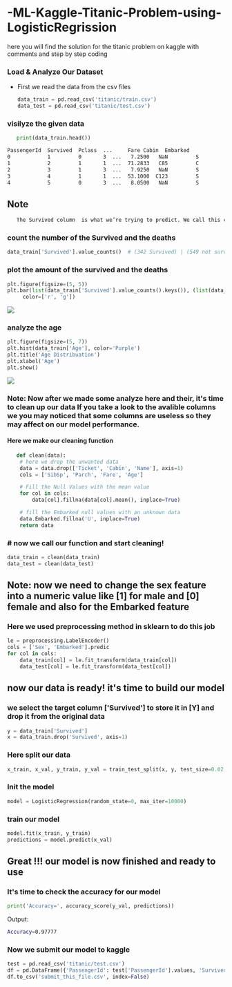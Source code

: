 # -ML-Kaggle-Titanic-Problem-using-LogisticRegrission
here you will find the solution for the titanic problem on kaggle with comments and step by step coding



### Load & Analyze Our Dataset
* First we read the data from the csv files
   ```py
   data_train = pd.read_csv('titanic/train.csv')
   data_test = pd.read_csv('titanic/test.csv')
   ```
   
### visilyze the given data
   ```py
      print(data_train.head())
   ```
   ```sh
   PassengerId  Survived  Pclass  ...     Fare Cabin  Embarked
0            1         0       3  ...   7.2500   NaN         S
1            2         1       1  ...  71.2833   C85         C
2            3         1       3  ...   7.9250   NaN         S
3            4         1       1  ...  53.1000  C123         S
4            5         0       3  ...   8.0500   NaN         S   
```

## Note
   ```sh
      The Survived column  is what we’re trying to predict. We call this column the (target) and remaining columns are called (features)
   ```

### count the number of the Survived and the deaths
   ```py
   data_train['Survived'].value_counts()  # (342 Survived) | (549 not survived)
   ```

### plot the amount of the survived and the deaths
   ```py
   plt.figure(figsize=(5, 5))
   plt.bar(list(data_train['Survived'].value_counts().keys()), (list(data_train['Survived'].value_counts())),
        color=['r', 'g'])
   ```
<img src="https://github.com/elMeniwy/-ML-Kaggle-Titanic-Problem-using-LogisticRegrission/blob/main/images/deaths-survived.jpg">
    
### analyze the age
   ```py
plt.figure(figsize=(5, 7))
plt.hist(data_train['Age'], color='Purple')
plt.title('Age Distribuation')
plt.xlabel('Age')
plt.show()

   ```
<img src="https://github.com/elMeniwy/-ML-Kaggle-Titanic-Problem-using-LogisticRegrission/blob/main/images/age.png">


### Note: Now after we made some analyze here and their, it's time to clean up our data If you take a look to the avalible columns we you may noticed that some columns are useless so they may affect on our model performance.

#### Here we make our cleaning function
```py
   def clean(data):
    # here we drop the unwanted data
    data = data.drop(['Ticket', 'Cabin', 'Name'], axis=1)
    cols = ['SibSp', 'Parch', 'Fare', 'Age']

    # Fill the Null Values with the mean value
    for col in cols:
        data[col].fillna(data[col].mean(), inplace=True)

    # fill the Embarked null values with an unknown data
    data.Embarked.fillna('U', inplace=True)
    return data
```

### # now we call our function and start cleaning!


```py
data_train = clean(data_train)
data_test = clean(data_test)
```

## Note: now we need to change the sex feature into a numeric value like [1] for male and [0] female and also for the Embarked feature

### Here we used preprocessing method in sklearn to do this job
```py
le = preprocessing.LabelEncoder()
cols = ['Sex', 'Embarked'].predic
for col in cols:
    data_train[col] = le.fit_transform(data_train[col])
    data_test[col] = le.fit_transform(data_test[col])
 ```
 
## now our data is ready! it's time to build our model

### we select the target column ['Survived'] to store it in [Y] and drop it from the original data
```py
y = data_train['Survived']
x = data_train.drop('Survived', axis=1)
```


### Here split our data
```py
x_train, x_val, y_train, y_val = train_test_split(x, y, test_size=0.02, random_state=10)
```

### Init the model

```py
model = LogisticRegression(random_state=0, max_iter=10000)
```

### train our model
```py
model.fit(x_train, y_train)
predictions = model.predict(x_val)
```


## Great !!! our model is now finished and ready to use

### It's time to check the accuracy for our model

```py
print('Accuracy=', accuracy_score(y_val, predictions))
```

Output:
```sh
Accuracy=0.97777
```


### Now we submit our model to kaggle

```py
test = pd.read_csv('titanic/test.csv')
df = pd.DataFrame({'PassengerId': test['PassengerId'].values, 'Survived': submit_pred})
df.to_csv('submit_this_file.csv', index=False)
```
















  
